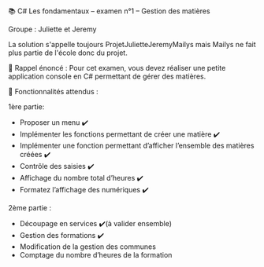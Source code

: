 📚 C# Les fondamentaux – examen n°1 – Gestion des matières

Groupe : Juliette et Jeremy

La solution s'appelle toujours ProjetJulietteJeremyMailys mais Mailys ne fait plus partie de l'école donc du projet.

📌 Rappel énoncé : 
Pour cet examen, vous devez réaliser une petite application console en C# permettant de gérer des matières.

🔎 Fonctionnalités attendus :

1ère partie:
- Proposer un menu ✔️
- Implémenter les fonctions permettant de créer une matière ✔️
- Implémenter une fonction permettant d’afficher l’ensemble des matières créées ✔️
- Contrôle des saisies ✔️
- Affichage du nombre total d’heures ✔️
- Formatez l’affichage des numériques ✔️

2ème partie :
- Découpage en services ✔️(à valider ensemble)
- Gestion des formations ✔️
- Modification de la gestion des communes
- Comptage du nombre d’heures de la formation
